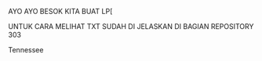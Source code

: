 <P>AYO AYO BESOK KITA BUAT LP[</P>
<p>UNTUK CARA MELIHAT TXT SUDAH DI JELASKAN DI BAGIAN REPOSITORY 303</p>
<p>Tennessee</p>
